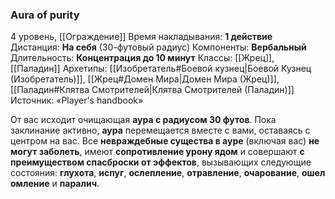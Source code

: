 ### Aura of purity
4 уровень, [[Ограждение]]
Время накладывания: **1 действие**
Дистанция: **На себя** (30-футовый радиус)
Компоненты: **Вербальный**
Длительность: **Концентрация до 10 минут**
Классы: [[Жрец]], [[Паладин]]
Архетипы: [[Изобретатель#Боевой кузнец|Боевой Кузнец (Изобретатель)]], [[Жрец#Домен Мира|Домен Мира (Жрец)]], [[Паладин#Клятва Смотрителей|Клятва Смотрителей (Паладин)]]
Источник: «Player's handbook»

От вас исходит очищающая **аура с радиусом 30 футов**. Пока заклинание активно, **аура** перемещается вместе с вами, оставаясь с центром на вас. Все **невраждебные существа в ауре** (включая вас) **не могут заболеть**, имеют **сопротивление урону ядом** и совершают **с преимуществом спасброски от эффектов**, вызывающих следующие состояния: **глухота**, **испуг**, **ослепление**, **отравление**, **очарование**, **ошеломление** и **паралич**.